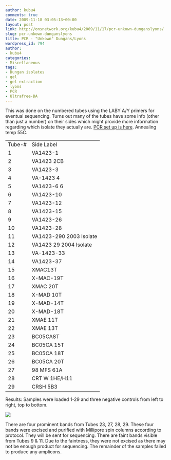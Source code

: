 ```yaml
---
author: kubu4
comments: true
date: 2009-11-18 03:05:13+00:00
layout: post
link: http://onsnetwork.org/kubu4/2009/11/17/pcr-unkown-dunganslyons/
slug: pcr-unkown-dunganslyons
title: PCR - "Unkown" Dungans/Lyons
wordpress_id: 794
author:
- kubu4
categories:
- Miscellaneous
tags:
- Dungan isolates
- gel
- gel extraction
- lyons
- PCR
- Ultrafree-DA
---
```


This was done on the numbered tubes using the LABY A/Y primers for eventual sequencing. Turns out many of the tubes have some info (other than just a number) on their sides which might provide more information regarding which isolate they actually are. [PCR set up is here](http://eagle.fish.washington.edu/Arabidopsis/Notebook%20Workup%20Files/20091117-01.jpg). Annealing temp 55C.

<table class="wiki_table mceItemTable" >
<tbody >
<tr >

<td >Tube-#
</td>

<td >Side Label
</td>
</tr>
<tr >

<td >1
</td>

<td >VA1423-1
</td>
</tr>
<tr >

<td >2
</td>

<td >VA1423 2CB
</td>
</tr>
<tr >

<td >3
</td>

<td >VA1423-3
</td>
</tr>
<tr >

<td >4
</td>

<td >VA-1423 4
</td>
</tr>
<tr >

<td >5
</td>

<td >VA1423-6 6
</td>
</tr>
<tr >

<td >6
</td>

<td >VA1423-10
</td>
</tr>
<tr >

<td >7
</td>

<td >VA1423-12
</td>
</tr>
<tr >

<td >8
</td>

<td >VA1423-15
</td>
</tr>
<tr >

<td >9
</td>

<td >VA1423-26
</td>
</tr>
<tr >

<td >10
</td>

<td >VA1423-28
</td>
</tr>
<tr >

<td >11
</td>

<td >VA1423-290 2003 Isolate
</td>
</tr>
<tr >

<td >12
</td>

<td >VA1423 29 2004 Isolate
</td>
</tr>
<tr >

<td >13
</td>

<td >VA-1423-33
</td>
</tr>
<tr >

<td >14
</td>

<td >VA1423-37
</td>
</tr>
<tr >

<td >15
</td>

<td >XMAC13T
</td>
</tr>
<tr >

<td >16
</td>

<td >X-MAC-19T
</td>
</tr>
<tr >

<td >17
</td>

<td >XMAC 20T
</td>
</tr>
<tr >

<td >18
</td>

<td >X-MAD 10T
</td>
</tr>
<tr >

<td >19
</td>

<td >X-MAD-14T
</td>
</tr>
<tr >

<td >20
</td>

<td >X-MAD-18T
</td>
</tr>
<tr >

<td >21
</td>

<td >XMAE 11T
</td>
</tr>
<tr >

<td >22
</td>

<td >XMAE 13T
</td>
</tr>
<tr >

<td >23
</td>

<td >BC05CA8T
</td>
</tr>
<tr >

<td >24
</td>

<td >BC05CA 15T
</td>
</tr>
<tr >

<td >25
</td>

<td >BC05CA 18T
</td>
</tr>
<tr >

<td >26
</td>

<td >BC05CA 20T
</td>
</tr>
<tr >

<td >27
</td>

<td >98 MFS 61A
</td>
</tr>
<tr >

<td >28
</td>

<td >CRT W 1HE/H11
</td>
</tr>
<tr >

<td >29
</td>

<td >CRSH 5B3
</td>
</tr>
</tbody>
</table>

Results: Samples were loaded 1-29 and three negative controls from left to right, top to bottom.

![](http://eagle.fish.washington.edu/Arabidopsis/20091118.jpg)

There are four prominent bands from Tubes 23, 27, 28, 29. These four bands were excised and purified with Millipore spin columns according to protocol. They will be sent for sequencing. There are faint bands visible from Tubes 9 & 11. Due to the faintness, they were not excised as there may not be enough product for sequencing. The remainder of the samples failed to produce any amplicons.
